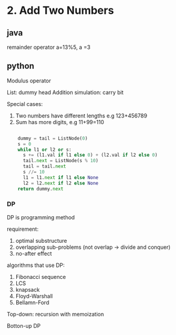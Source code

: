 # 2. Add Two Numbers

## java
remainder operator  a=13%5, a =3

## python
Modulus operator  

List: dummy head
Addition simulation: carry bit

Special cases:
1. Two numbers have different lengths e.g 123+456789
2. Sum has more digits, e.g 11+99=110


```python

    dummy = tail = ListNode(0)
    s = 0
    while l1 or l2 or s:
      s += (l1.val if l1 else 0) + (l2.val if l2 else 0)
      tail.next = ListNode(s % 10)
      tail = tail.next
      s //= 10
      l1 = l1.next if l1 else None
      l2 = l2.next if l2 else None
    return dummy.next

```


### DP

DP is programming method

requirement:
1. optimal substructure
2. overlapping sub-problems (not overlap -> divide and conquer)
3. no-after effect

algorithms that use DP:
1. Fibonacci sequence
2. LCS
3. knapsack
4. Floyd-Warshall
5. Bellamn-Ford

Top-down:
recursion with memoization

Botton-up
DP


